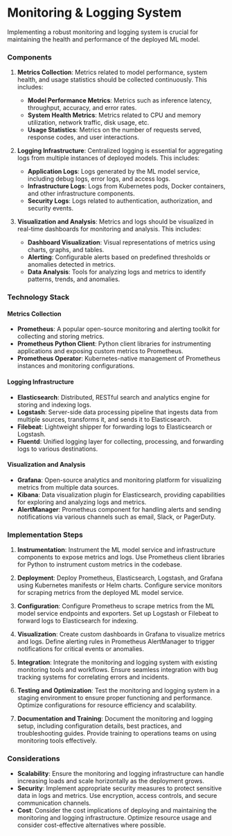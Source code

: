 # Monitoring & Logging System

Implementing a robust monitoring and logging system is crucial for maintaining the health and performance of the deployed ML model.

### Components

1. **Metrics Collection**: Metrics related to model performance, system health, and usage statistics should be collected continuously. This includes:
   - **Model Performance Metrics**: Metrics such as inference latency, throughput, accuracy, and error rates.
   - **System Health Metrics**: Metrics related to CPU and memory utilization, network traffic, disk usage, etc.
   - **Usage Statistics**: Metrics on the number of requests served, response codes, and user interactions.

2. **Logging Infrastructure**: Centralized logging is essential for aggregating logs from multiple instances of deployed models. This includes:
   - **Application Logs**: Logs generated by the ML model service, including debug logs, error logs, and access logs.
   - **Infrastructure Logs**: Logs from Kubernetes pods, Docker containers, and other infrastructure components.
   - **Security Logs**: Logs related to authentication, authorization, and security events.

3. **Visualization and Analysis**: Metrics and logs should be visualized in real-time dashboards for monitoring and analysis. This includes:
   - **Dashboard Visualization**: Visual representations of metrics using charts, graphs, and tables.
   - **Alerting**: Configurable alerts based on predefined thresholds or anomalies detected in metrics.
   - **Data Analysis**: Tools for analyzing logs and metrics to identify patterns, trends, and anomalies.

### Technology Stack

#### Metrics Collection
- **Prometheus**: A popular open-source monitoring and alerting toolkit for collecting and storing metrics.
- **Prometheus Python Client**: Python client libraries for instrumenting applications and exposing custom metrics to Prometheus.
- **Prometheus Operator**: Kubernetes-native management of Prometheus instances and monitoring configurations.

#### Logging Infrastructure
- **Elasticsearch**: Distributed, RESTful search and analytics engine for storing and indexing logs.
- **Logstash**: Server-side data processing pipeline that ingests data from multiple sources, transforms it, and sends it to Elasticsearch.
- **Filebeat**: Lightweight shipper for forwarding logs to Elasticsearch or Logstash.
- **Fluentd**: Unified logging layer for collecting, processing, and forwarding logs to various destinations.

#### Visualization and Analysis
- **Grafana**: Open-source analytics and monitoring platform for visualizing metrics from multiple data sources.
- **Kibana**: Data visualization plugin for Elasticsearch, providing capabilities for exploring and analyzing logs and metrics.
- **AlertManager**: Prometheus component for handling alerts and sending notifications via various channels such as email, Slack, or PagerDuty.

### Implementation Steps

1. **Instrumentation**: Instrument the ML model service and infrastructure components to expose metrics and logs. Use Prometheus client libraries for Python to instrument custom metrics in the codebase.

2. **Deployment**: Deploy Prometheus, Elasticsearch, Logstash, and Grafana using Kubernetes manifests or Helm charts. Configure service monitors for scraping metrics from the deployed ML model service.

3. **Configuration**: Configure Prometheus to scrape metrics from the ML model service endpoints and exporters. Set up Logstash or Filebeat to forward logs to Elasticsearch for indexing.

4. **Visualization**: Create custom dashboards in Grafana to visualize metrics and logs. Define alerting rules in Prometheus AlertManager to trigger notifications for critical events or anomalies.

5. **Integration**: Integrate the monitoring and logging system with existing monitoring tools and workflows. Ensure seamless integration with bug tracking systems for correlating errors and incidents.

6. **Testing and Optimization**: Test the monitoring and logging system in a staging environment to ensure proper functioning and performance. Optimize configurations for resource efficiency and scalability.

7. **Documentation and Training**: Document the monitoring and logging setup, including configuration details, best practices, and troubleshooting guides. Provide training to operations teams on using monitoring tools effectively.

### Considerations

- **Scalability**: Ensure the monitoring and logging infrastructure can handle increasing loads and scale horizontally as the deployment grows.
- **Security**: Implement appropriate security measures to protect sensitive data in logs and metrics. Use encryption, access controls, and secure communication channels.
- **Cost**: Consider the cost implications of deploying and maintaining the monitoring and logging infrastructure. Optimize resource usage and consider cost-effective alternatives where possible.
